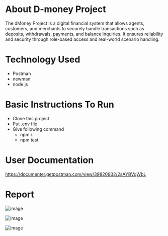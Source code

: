 # About D-money Project
The dMoney Project is a digital financial system that allows agents, customers, and merchants to securely handle transactions such as deposits, withdrawals, payments, and balance inquiries. It ensures reliability and security through role-based access and real-world scenario handling.

# Technology Used
- Postman
- newman
- node.js

# Basic Instructions To Run
- Clone this project
- Put .env file
- Give following command
  - npm i
  - npm test

# User Documentation
https://documenter.getpostman.com/view/39820932/2sAYBVgWbL

# Report
![image](https://github.com/user-attachments/assets/513fdd9c-e48f-404a-bb51-ee8f4bfb8094)

![image](https://github.com/user-attachments/assets/26ac0333-52b5-4042-a173-280742d800fd)

![image](https://github.com/user-attachments/assets/8dd4eb31-3fae-4c77-ae60-f5a451a9f092)




